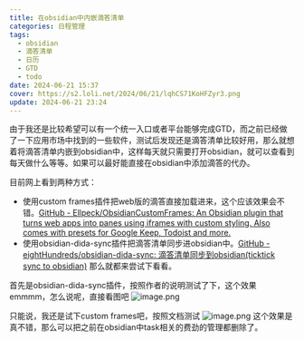 ```yaml
---
title: 在obsidian中内嵌滴答清单
categories: 日程管理
tags:
  - obsidian
  - 滴答清单
  - 日历
  - GTD
  - todo
date: 2024-06-21 15:37
cover: https://s2.loli.net/2024/06/21/lqhCS71KoHFZyr3.png
update: 2024-06-21 23:24
---
```

由于我还是比较希望可以有一个统一入口或者平台能够完成GTD，而之前已经做了一下应用市场中找到的一些软件，测试后发现还是滴答清单比较好用，那么就想着将滴答清单内嵌到obsidian中，这样每天就只需要打开obsidian，就可以查看到每天做什么等等。如果可以最好能直接在obsidian中添加滴答的代办。

目前网上看到两种方式：
+ 使用custom frames插件把web版的滴答直接加载进来，这个应该效果会不错。[GitHub - Ellpeck/ObsidianCustomFrames: An Obsidian plugin that turns web apps into panes using iframes with custom styling. Also comes with presets for Google Keep, Todoist and more.](https://github.com/Ellpeck/ObsidianCustomFrames)
+ 使用obsidian-dida-sync插件把滴答清单同步进obsidian中。[GitHub - eightHundreds/obsidian-dida-sync: 滴答清单同步到obsidian(ticktick sync to obsidian)](https://github.com/eightHundreds/obsidian-dida-sync)
那么就都来尝试下看看。

首先是obsidian-dida-sync插件，按照作者的说明测试了下，这个效果emmmm，怎么说呢，直接看图吧
![image.png](https://s2.loli.net/2024/06/21/HcIDTOzjZ4Uqidh.png)

只能说，我还是试下custom frames吧，按照文档测试
![image.png](https://s2.loli.net/2024/06/21/RJTylLosVXONxZb.png)
这个效果是真不错，那么可以把之前在obsidian中task相关的费劲的管理都删除了。